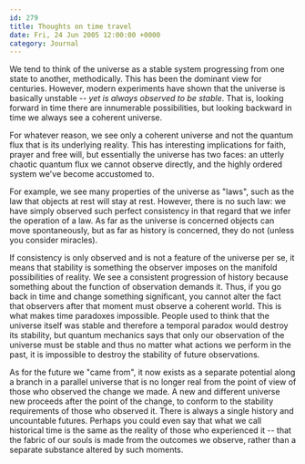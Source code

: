 ```yaml
---
id: 279
title: Thoughts on time travel
date: Fri, 24 Jun 2005 12:00:00 +0000
category: Journal
---
```


We tend to think of the universe as a stable system progressing from one
state to another, methodically.  This has been the dominant view for
centuries.  However, modern experiments have shown that the universe is
basically unstable -- *yet is always observed to be stable*.  That is,
looking forward in time there are innumerable possibilities, but looking
backward in time we always see a coherent universe.

For whatever reason, we see only a coherent universe and not the quantum
flux that is its underlying reality.  This has interesting implications
for faith, prayer and free will, but essentially the universe has two
faces: an utterly chaotic quantum flux we cannot observe directly, and
the highly ordered system we've become accustomed to.

For example, we see many properties of the universe as "laws", such as
the law that objects at rest will stay at rest.  However, there is no
such law: we have simply observed such perfect consistency in that
regard that we infer the operation of a law.  As far as the universe is
concerned objects can move spontaneously, but as far as history is
concerned, they do not (unless you consider miracles).

If consistency is only observed and is not a feature of the universe per
se, it means that stability is something the observer imposes on the
manifold possibilities of reality.  We see a consistent progression of
history because something about the function of observation demands it.
Thus, if you go back in time and change something significant, you
cannot alter the fact that observers after that moment must observe a
coherent world.  This is what makes time paradoxes impossible.  People
used to think that the universe itself was stable and therefore a
temporal paradox would destroy its stability, but quantum mechanics says
that only our observation of the universe must be stable and thus no
matter what actions we perform in the past, it is impossible to destroy
the stability of future observations.

As for the future we "came from", it now exists as a separate potential
along a branch in a parallel universe that is no longer real from the
point of view of those who observed the change we made.  A new and
different universe new proceeds after the point of the change, to
conform to the stability requirements of those who observed it.  There
is always a single history and uncountable futures.  Perhaps you could
even say that what we call historical time is the same as the reality of
those who experienced it -- that the fabric of our souls is made from
the outcomes we observe, rather than a separate substance altered by
such moments.


